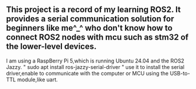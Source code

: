 This project is a record of my learning ROS2.
It provides a serial communication solution for beginners like me^_^
who don't know how to connect ROS2 nodes with mcu such as stm32 of the lower-level devices.
-------------------------------------------------------------------------------------------
I am using a RaspBerry Pi 5,which is running Ubuntu 24.04 and the ROS2 Jazzy.
"
 sudo apt install ros-jazzy-serial-driver
"
use it to install the serial driver,enable to communicate with the computer or MCU 
using the USB-to-TTL module,like uart.
